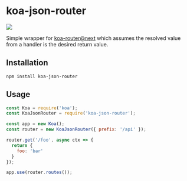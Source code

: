 # koa-json-router

![](https://api.travis-ci.org/swhite24/koa-json-router.svg?branch=master)

Simple wrapper for [koa-router@next](https://github.com/alexmingoia/koa-router/tree/master/) which assumes the resolved value from a handler is the desired return value.

## Installation

```shell
npm install koa-json-router
```

## Usage

```javascript
const Koa = require('koa');
const KoaJsonRouter = require('koa-json-router');

const app = new Koa();
const router = new KoaJsonRouter({ prefix: '/api' });

router.get('/foo', async ctx => {
  return {
    foo: 'bar'
  }
});

app.use(router.routes());

```
